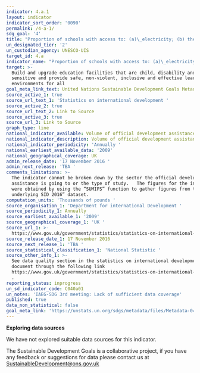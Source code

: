 ```yaml
---
indicator: 4.a.1
layout: indicator
indicator_sort_order: '0090'
permalink: /4-a-1/
sdg_goal: '4'
title: "Proportion of schools with access to: (a)\_electricity; (b) the Internet for pedagogical purposes; (c) computers for pedagogical purposes; (d)\_adapted infrastructure and materials for students with disabilities; (e) basic drinking water; (f) single-sex basic sanitation facilities; and (g) basic handwashing facilities (as per the WASH indicator definitions)"
un_designated_tier: '2'
un_custodian_agency: UNESCO-UIS
target_id: 4.a
indicator_name: "Proportion of schools with access to: (a)\_electricity; (b) the Internet for pedagogical purposes; (c) computers for pedagogical purposes; (d)\_adapted infrastructure and materials for students with disabilities; (e) basic drinking water; (f) single-sex basic sanitation facilities; and (g) basic handwashing facilities (as per the WASH indicator definitions)"
target: >-
  Build and upgrade education facilities that are child, disability and gender
  sensitive and provide safe, non-violent, inclusive and effective learning
  environments for all
goal_meta_link_text: United Nations Sustainable Development Goals Metadata (pdf 210kB)
source_active_1: true
source_url_text_1: 'Statistics on international development '
source_active_2: true
source_url_text_2: Link to Source
source_active_3: true
source_url_3: Link to Source
graph_type: line
national_indicator_available: Volume of official development assistance flows for scholarships
national_indicator_description: Volume of official development assistance flows for scholarships
national_indicator_periodicity: 'Annually '
national_earliest_available_data: '2009'
national_geographical_coverage: UK
admin_release_date: '17 November 2016 '
admin_next_release: 'TBA '
comments_limitations: >-
  The indicator cannot be broken down by the sector the official development
  assistance is going to or the type of study.   The figures for the indicator
  were obtained by using the “SUMIFS” function to gather figures from the “data
  underlying SID 2016” dataset.
computation_units: 'Thousands of pounds '
source_organisation_1: 'Department for international Development '
source_periodicity_1: Annually
source_earliest_available_1: '2009'
source_geographical_coverage_1: 'UK '
source_url_1: >-
  https://www.gov.uk/government/statistics/statistics-on-international-development-2016
source_release_date_1: 17 November 2016
source_next_release_1: 'TBA '
source_statistical_classification_1: 'National Statistic '
source_other_info_1: >-
  See data quality section in the statistics on international development
  document through the following link
  https://www.gov.uk/government/statistics/statistics-on-international-development-2016
  .
reporting_status: inprogress
un_sd_indicator_code: C040a01
un_notes: 'IAEG-SDG 3rd meeting: Lack of sufficient data coverage'
published: true
data_non_statistical: false
goal_meta_link: 'https://unstats.un.org/sdgs/metadata/files/Metadata-04-0A-01.pdf'
---
```

**Exploring data sources**

We have not explored suitable data sources for this indicator. 

The Sustainable Development Goals is a collaborative project, if you have any feedback or suggestions for data please contact us at <SustainableDevelopment@ons.gov.uk>
